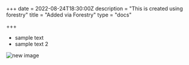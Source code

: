 +++
date = 2022-08-24T18:30:00Z
description = "This is created using forestry"
title = "Added via Forestry"
type = "docs"

+++
* sample text
* sample text 2

![new image](images/cta-illustration.jpg "Group image")